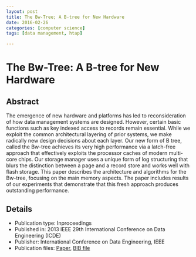 ```yaml
---
layout: post
title: The Bw-Tree; A B-tree for New Hardware
date: 2016-02-26
categories: [computer science]
tags: [data management, htap]

---
```


# The Bw-Tree: A B-tree for New Hardware

## Abstract

The emergence of new hardware and platforms has led to reconsideration of how data management systems are designed. However, certain basic functions such as key indexed access to records remain essential. While we exploit the common architectural layering of prior systems, we make radically new design decisions about each layer. Our new form of B tree, called the Bw-tree achieves its very high performance via a latch-free approach that effectively exploits the processor caches of modern multi-core chips. Our storage manager uses a unique form of log structuring that blurs the distinction between a page and a record store and works well with flash storage. This paper describes the architecture and algorithms for the Bw-tree, focusing on the main memory aspects. The paper includes results of our experiments that demonstrate that this fresh approach produces outstanding performance.

## Details
- Publication type:	Inproceedings
- Published in:	2013 IEEE 29th International Conference on Data Engineering (ICDE)
- Publisher:	International Conference on Data Engineering, IEEE
- Publication files: [Paper](http://research.microsoft.com/pubs/178758/bw-tree-icde2013-final.pdf), [BIB file](http://research.microsoft.com/apps/pubs/bibtex.ashx?id=178758)